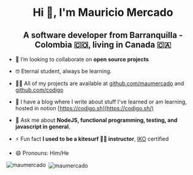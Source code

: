 <h1 align="center">Hi 👋, I'm Mauricio Mercado</h1>
<h2 align="center">A software developer from Barranquilla - Colombia 🇨🇴, living in Canada 🇨🇦</h2>


- 👯 I’m looking to collaborate on **open source projects**

- 🤓 Eternal student, always be learning.

- 👨‍💻 All of my projects are available at [github.com/maumercado](https://github.com/maumercado?tab=repositories) and [github.com/codigo](https://github.com/orgs/codigo/repositories)

- 📖 I have a blog where I write about stuff I've learned or am learning, hosted in notion [https://codigo.sh](https://codigo.sh/)

- 💬 Ask me about **NodeJS, functional programming, testing, and javascript in general.**

- ⚡ Fun fact **I used to be a kitesurf 🏄‍♀️ instructor**, [IKO](https://www.ikont.com/) certified

- 😄 Pronouns: Him/He

<p><img align="left" src="https://github-readme-stats.vercel.app/api/top-langs/?username=maumercado&layout=compact&hide=html" alt="maumercado" /></p>
<p>&nbsp;<img align="center" src="https://github-readme-stats.vercel.app/api?username=maumercado&show_icons=true" alt="maumercado" /></p>

